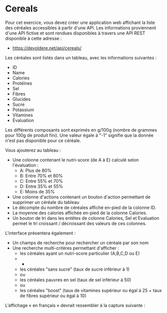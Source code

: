 # Cereals

Pour cet exercice, vous devez créer une application web affichant la liste des céréales accessibles à partir d'une API. 
Les informations proviennent d'une API fictive et sont rendues disponibles à travers une API REST disponible à cette adresse : 
- https://devoldere.net/api/cereals/

Les céréales sont listés dans un tableau, avec les informations suivantes :
- ID 
- Name 
- Calories 
- Protéïnes
- Sel
- Fibres
- Glucides
- Sucre
- Potassium
- Vitamines
- Évaluation

Les différents composants sont exprimés en g/100g (nombre de grammes pour 100g de produit fini).
Une valeur égale à "-1" signifie que la donnée n'est pas disponible pour ce céréale.


Vous ajouterez au tableau :

- Une colonne contenant le nutri-score (de A à E) calculé selon l'évaluation :
    - A: Plus de 80%
    - B: Entre 70% et 80%
    - C: Entre 55% et 70%
    - D: Entre 35% et 55%
    - E: Moins de 35%
- Une colonne d'actions contenant un bouton d'action permettant de supprimer un céréale du tableau
- Le décompte du nombre de céréales affiché en-pied de la colonne ID.
- La moyenne des calories affichée en-pied de la colonne Calories.
- Un bouton de tri dans les entêtes de colonne Calories, Sel et Evaluation permet le tri croissant / décroissant des valeurs de ces colonnes.



L'interface présentera également :

- Un champs de recherche pour rechercher un céréale par son nom
- Une recherche multi-critères permettant d'afficher :
    - les céréales ayant un nutri-score particulier (A,B,C,D ou E)
    - +
    - les céréales "sans sucre" (taux de sucre inférieur à 1)
    - ou
    - les céréales pauvres en sel (taux de sel inférieur à 50)
    - ou
    - les céréales "boost" (taux de vitamines supérieur ou égal à 25 + taux de fibres supérieur ou égal à 10)



L’affichage « en français » devrait ressembler à la capture suivante :

